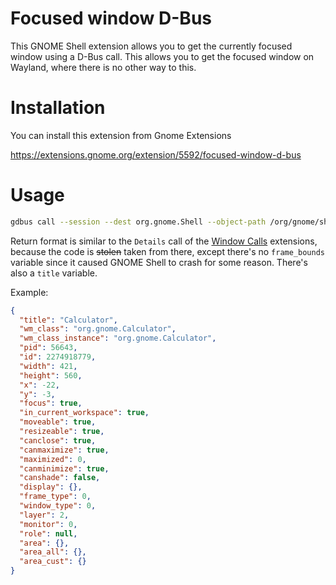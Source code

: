 # Focused window D-Bus

This GNOME Shell extension allows you to get the currently focused window using
a D-Bus call. This allows you to get the focused window on Wayland, where there
is no other way to this.

# Installation

You can install this extension from Gnome Extensions

https://extensions.gnome.org/extension/5592/focused-window-d-bus

# Usage

```sh
gdbus call --session --dest org.gnome.Shell --object-path /org/gnome/shell/extensions/FocusedWindow --method org.gnome.shell.extensions.FocusedWindow.Get
```

Return format is similar to the `Details` call of the
[Window Calls](https://github.com/ickyicky/window-calls) extensions, because the
code is ~~stolen~~ taken from there, except there's no `frame_bounds` variable
since it caused GNOME Shell to crash for some reason. There's also a `title`
variable.

Example:

```json
{
  "title": "Calculator",
  "wm_class": "org.gnome.Calculator",
  "wm_class_instance": "org.gnome.Calculator",
  "pid": 56643,
  "id": 2274918779,
  "width": 421,
  "height": 560,
  "x": -22,
  "y": -3,
  "focus": true,
  "in_current_workspace": true,
  "moveable": true,
  "resizeable": true,
  "canclose": true,
  "canmaximize": true,
  "maximized": 0,
  "canminimize": true,
  "canshade": false,
  "display": {},
  "frame_type": 0,
  "window_type": 0,
  "layer": 2,
  "monitor": 0,
  "role": null,
  "area": {},
  "area_all": {},
  "area_cust": {}
}
```
